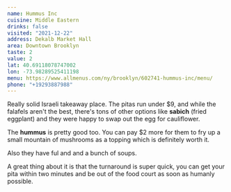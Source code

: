 ```yaml
---
name: Hummus Inc
cuisine: Middle Eastern
drinks: false
visited: "2021-12-22"
address: Dekalb Market Hall
area: Downtown Brooklyn
taste: 2
value: 2
lat: 40.69118078747002
lon: -73.98289525411198
menu: https://www.allmenus.com/ny/brooklyn/602741-hummus-inc/menu/
phone: "+19293887988"
---
```


Really solid Israeli takeaway place. The pitas run under $9, and while the falafels aren't the best, there's tons of other options like **sabich** (fried eggplant) and they were happy to swap out the egg for cauliflower.

The **hummus** is pretty good too. You can pay $2 more for them to fry up a small mountain of mushrooms as a topping which is definitely worth it.

Also they have ful and and a bunch of soups.

A great thing about it is that the turnaround is super quick, you can get your pita within two minutes and be out of the food court as soon as humanly possible.
